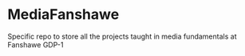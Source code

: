 # MediaFanshawe
 Specific repo to store all the projects taught in media fundamentals at Fanshawe GDP-1
